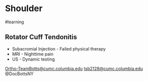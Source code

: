# Shoulder
#learning

## Rotator Cuff Tendonitis

* Subacromial Injection - Failed physical therapy
* MRI - Nighttime pain
* US - Dynamic testing

Ortho-TeamBotts@cumc.columbia.edu
tsb2128@cumc.columbia.edu
@DocBottsNY
